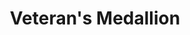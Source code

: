 ---
identifier: "verteransHeadstone"
title: "Veteran's Medallion"
headline: "Burial marker for veterans"
provider: "Federal Government"
agency: "Veterans Affairs"
tags: 
  - "burial honors"
lifeEvents: 
  - "bereavement"
source:
  name: "Dept. of Veterans Affairs"
  link: "#"

summary: "Deceased active-duty service members and veterans may be eligible for a memorial headstone or grave marker."

# eligibility
was_veteran: true
not_discharged_dishonorably: true
privately_purchased_headstone: true

---